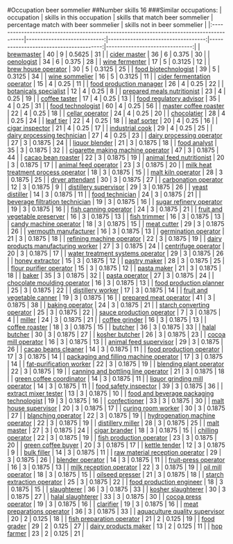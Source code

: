 #Occupation beer sommelier
##Number skills 16
###Similar occupations:
| occupation                                                                              |   skills in this occupation |   skills that match beer sommelier |   percentage match with beer sommelier |   skills not in beer sommelier |
|:----------------------------------------------------------------------------------------|----------------------------:|-----------------------------------:|---------------------------------------:|-------------------------------:|
| [brewmaster](brewmaster.md)                                                             |                          40 |                                  9 |                                 0.5625 |                             31 |
| [cider master](cider_master.md)                                                         |                          36 |                                  6 |                                 0.375  |                             30 |
| [oenologist](oenologist.md)                                                             |                          34 |                                  6 |                                 0.375  |                             28 |
| [wine fermenter](wine_fermenter.md)                                                     |                          17 |                                  5 |                                 0.3125 |                             12 |
| [brew house operator](brew_house_operator.md)                                           |                          30 |                                  5 |                                 0.3125 |                             25 |
| [food biotechnologist](food_biotechnologist.md)                                         |                          39 |                                  5 |                                 0.3125 |                             34 |
| [wine sommelier](wine_sommelier.md)                                                     |                          16 |                                  5 |                                 0.3125 |                             11 |
| [cider fermentation operator](cider_fermentation_operator.md)                           |                          15 |                                  4 |                                 0.25   |                             11 |
| [food production manager](food_production_manager.md)                                   |                          26 |                                  4 |                                 0.25   |                             22 |
| [botanicals specialist](botanicals_specialist.md)                                       |                          12 |                                  4 |                                 0.25   |                              8 |
| [prepared meals nutritionist](prepared_meals_nutritionist.md)                           |                          23 |                                  4 |                                 0.25   |                             19 |
| [coffee taster](coffee_taster.md)                                                       |                          17 |                                  4 |                                 0.25   |                             13 |
| [food regulatory advisor](food_regulatory_advisor.md)                                   |                          35 |                                  4 |                                 0.25   |                             31 |
| [food technologist](food_technologist.md)                                               |                          60 |                                  4 |                                 0.25   |                             56 |
| [master coffee roaster](master_coffee_roaster.md)                                       |                          22 |                                  4 |                                 0.25   |                             18 |
| [cellar operator](cellar_operator.md)                                                   |                          24 |                                  4 |                                 0.25   |                             20 |
| [chocolatier](chocolatier.md)                                                           |                          28 |                                  4 |                                 0.25   |                             24 |
| [leaf tier](leaf_tier.md)                                                               |                          22 |                                  4 |                                 0.25   |                             18 |
| [leaf sorter](leaf_sorter.md)                                                           |                          20 |                                  4 |                                 0.25   |                             16 |
| [cigar inspector](cigar_inspector.md)                                                   |                          21 |                                  4 |                                 0.25   |                             17 |
| [industrial cook](industrial_cook.md)                                                   |                          29 |                                  4 |                                 0.25   |                             25 |
| [dairy processing technician](dairy_processing_technician.md)                           |                          27 |                                  4 |                                 0.25   |                             23 |
| [dairy processing operator](dairy_processing_operator.md)                               |                          27 |                                  3 |                                 0.1875 |                             24 |
| [liquor blender](liquor_blender.md)                                                     |                          21 |                                  3 |                                 0.1875 |                             18 |
| [food analyst](food_analyst.md)                                                         |                          35 |                                  3 |                                 0.1875 |                             32 |
| [cigarette making machine operator](cigarette_making_machine_operator.md)               |                          47 |                                  3 |                                 0.1875 |                             44 |
| [cacao bean roaster](cacao_bean_roaster.md)                                             |                          22 |                                  3 |                                 0.1875 |                             19 |
| [animal feed nutritionist](animal_feed_nutritionist.md)                                 |                          20 |                                  3 |                                 0.1875 |                             17 |
| [animal feed operator](animal_feed_operator.md)                                         |                          23 |                                  3 |                                 0.1875 |                             20 |
| [milk heat treatment process operator](milk_heat_treatment_process_operator.md)         |                          18 |                                  3 |                                 0.1875 |                             15 |
| [malt kiln operator](malt_kiln_operator.md)                                             |                          28 |                                  3 |                                 0.1875 |                             25 |
| [dryer attendant](dryer_attendant.md)                                                   |                          30 |                                  3 |                                 0.1875 |                             27 |
| [carbonation operator](carbonation_operator.md)                                         |                          12 |                                  3 |                                 0.1875 |                              9 |
| [distillery supervisor](distillery_supervisor.md)                                       |                          29 |                                  3 |                                 0.1875 |                             26 |
| [yeast distiller](yeast_distiller.md)                                                   |                          14 |                                  3 |                                 0.1875 |                             11 |
| [food technician](food_technician.md)                                                   |                          24 |                                  3 |                                 0.1875 |                             21 |
| [beverage filtration technician](beverage_filtration_technician.md)                     |                          19 |                                  3 |                                 0.1875 |                             16 |
| [sugar refinery operator](sugar_refinery_operator.md)                                   |                          19 |                                  3 |                                 0.1875 |                             16 |
| [fish canning operator](fish_canning_operator.md)                                       |                          24 |                                  3 |                                 0.1875 |                             21 |
| [fruit and vegetable preserver](fruit_and_vegetable_preserver.md)                       |                          16 |                                  3 |                                 0.1875 |                             13 |
| [fish trimmer](fish_trimmer.md)                                                         |                          16 |                                  3 |                                 0.1875 |                             13 |
| [candy machine operator](candy_machine_operator.md)                                     |                          18 |                                  3 |                                 0.1875 |                             15 |
| [meat cutter](meat_cutter.md)                                                           |                          29 |                                  3 |                                 0.1875 |                             26 |
| [vermouth manufacturer](vermouth_manufacturer.md)                                       |                          16 |                                  3 |                                 0.1875 |                             13 |
| [germination operator](germination_operator.md)                                         |                          21 |                                  3 |                                 0.1875 |                             18 |
| [refining machine operator](refining_machine_operator.md)                               |                          22 |                                  3 |                                 0.1875 |                             19 |
| [dairy products manufacturing worker](dairy_products_manufacturing_worker.md)           |                          27 |                                  3 |                                 0.1875 |                             24 |
| [centrifuge operator](centrifuge_operator.md)                                           |                          20 |                                  3 |                                 0.1875 |                             17 |
| [water treatment systems operator](water_treatment_systems_operator.md)                 |                          29 |                                  3 |                                 0.1875 |                             26 |
| [honey extractor](honey_extractor.md)                                                   |                          15 |                                  3 |                                 0.1875 |                             12 |
| [pastry maker](pastry_maker.md)                                                         |                          28 |                                  3 |                                 0.1875 |                             25 |
| [flour purifier operator](flour_purifier_operator.md)                                   |                          15 |                                  3 |                                 0.1875 |                             12 |
| [pasta maker](pasta_maker.md)                                                           |                          21 |                                  3 |                                 0.1875 |                             18 |
| [baker](baker.md)                                                                       |                          35 |                                  3 |                                 0.1875 |                             32 |
| [pasta operator](pasta_operator.md)                                                     |                          27 |                                  3 |                                 0.1875 |                             24 |
| [chocolate moulding operator](chocolate_moulding_operator.md)                           |                          16 |                                  3 |                                 0.1875 |                             13 |
| [food production planner](food_production_planner.md)                                   |                          25 |                                  3 |                                 0.1875 |                             22 |
| [distillery worker](distillery_worker.md)                                               |                          17 |                                  3 |                                 0.1875 |                             14 |
| [fruit and vegetable canner](fruit_and_vegetable_canner.md)                             |                          19 |                                  3 |                                 0.1875 |                             16 |
| [prepared meat operator](prepared_meat_operator.md)                                     |                          41 |                                  3 |                                 0.1875 |                             38 |
| [baking operator](baking_operator.md)                                                   |                          24 |                                  3 |                                 0.1875 |                             21 |
| [starch converting operator](starch_converting_operator.md)                             |                          25 |                                  3 |                                 0.1875 |                             22 |
| [sauce production operator](sauce_production_operator.md)                               |                           7 |                                  3 |                                 0.1875 |                              4 |
| [miller](miller.md)                                                                     |                          24 |                                  3 |                                 0.1875 |                             21 |
| [coffee grinder](coffee_grinder.md)                                                     |                          16 |                                  3 |                                 0.1875 |                             13 |
| [coffee roaster](coffee_roaster.md)                                                     |                          18 |                                  3 |                                 0.1875 |                             15 |
| [butcher](butcher.md)                                                                   |                          36 |                                  3 |                                 0.1875 |                             33 |
| [halal butcher](halal_butcher.md)                                                       |                          30 |                                  3 |                                 0.1875 |                             27 |
| [kosher butcher](kosher_butcher.md)                                                     |                          26 |                                  3 |                                 0.1875 |                             23 |
| [cocoa mill operator](cocoa_mill_operator.md)                                           |                          16 |                                  3 |                                 0.1875 |                             13 |
| [animal feed supervisor](animal_feed_supervisor.md)                                     |                          29 |                                  3 |                                 0.1875 |                             26 |
| [cacao beans cleaner](cacao_beans_cleaner.md)                                           |                          14 |                                  3 |                                 0.1875 |                             11 |
| [food production operator](food_production_operator.md)                                 |                          17 |                                  3 |                                 0.1875 |                             14 |
| [packaging and filling machine operator](packaging_and_filling_machine_operator.md)     |                          17 |                                  3 |                                 0.1875 |                             14 |
| [fat-purification worker](fat-purification_worker.md)                                   |                          22 |                                  3 |                                 0.1875 |                             19 |
| [blending plant operator](blending_plant_operator.md)                                   |                          22 |                                  3 |                                 0.1875 |                             19 |
| [canning and bottling line operator](canning_and_bottling_line_operator.md)             |                          21 |                                  3 |                                 0.1875 |                             18 |
| [green coffee coordinator](green coffee coordinator.md)                                 |                          14 |                                  3 |                                 0.1875 |                             11 |
| [liquor grinding mill operator](liquor_grinding_mill_operator.md)                       |                          14 |                                  3 |                                 0.1875 |                             11 |
| [food safety inspector](food_safety_inspector.md)                                       |                          39 |                                  3 |                                 0.1875 |                             36 |
| [extract mixer tester](extract_mixer_tester.md)                                         |                          13 |                                  3 |                                 0.1875 |                             10 |
| [food and beverage packaging technologist](food_and_beverage_packaging_technologist.md) |                          19 |                                  3 |                                 0.1875 |                             16 |
| [confectioner](confectioner.md)                                                         |                          33 |                                  3 |                                 0.1875 |                             30 |
| [malt house supervisor](malt_house_supervisor.md)                                       |                          20 |                                  3 |                                 0.1875 |                             17 |
| [curing room worker](curing_room_worker.md)                                             |                          30 |                                  3 |                                 0.1875 |                             27 |
| [blanching operator](blanching_operator.md)                                             |                          22 |                                  3 |                                 0.1875 |                             19 |
| [hydrogenation machine operator](hydrogenation_machine_operator.md)                     |                          22 |                                  3 |                                 0.1875 |                             19 |
| [distillery miller](distillery_miller.md)                                               |                          28 |                                  3 |                                 0.1875 |                             25 |
| [malt master](malt_master.md)                                                           |                          27 |                                  3 |                                 0.1875 |                             24 |
| [cigar brander](cigar_brander.md)                                                       |                          18 |                                  3 |                                 0.1875 |                             15 |
| [chilling operator](chilling_operator.md)                                               |                          22 |                                  3 |                                 0.1875 |                             19 |
| [fish production operator](fish_production_operator.md)                                 |                          23 |                                  3 |                                 0.1875 |                             20 |
| [green coffee buyer](green_coffee_buyer.md)                                             |                          20 |                                  3 |                                 0.1875 |                             17 |
| [kettle tender](kettle_tender.md)                                                       |                          12 |                                  3 |                                 0.1875 |                              9 |
| [bulk filler](bulk_filler.md)                                                           |                          14 |                                  3 |                                 0.1875 |                             11 |
| [raw material reception operator](raw_material_reception_operator.md)                   |                          29 |                                  3 |                                 0.1875 |                             26 |
| [blender operator](blender_operator.md)                                                 |                          14 |                                  3 |                                 0.1875 |                             11 |
| [fruit-press operator](fruit-press_operator.md)                                         |                          16 |                                  3 |                                 0.1875 |                             13 |
| [milk reception operator](milk_reception_operator.md)                                   |                          22 |                                  3 |                                 0.1875 |                             19 |
| [oil mill operator](oil_mill_operator.md)                                               |                          18 |                                  3 |                                 0.1875 |                             15 |
| [oilseed presser](oilseed_presser.md)                                                   |                          21 |                                  3 |                                 0.1875 |                             18 |
| [starch extraction operator](starch_extraction_operator.md)                             |                          25 |                                  3 |                                 0.1875 |                             22 |
| [food production engineer](food_production_engineer.md)                                 |                          18 |                                  3 |                                 0.1875 |                             15 |
| [slaughterer](slaughterer.md)                                                           |                          36 |                                  3 |                                 0.1875 |                             33 |
| [kosher slaughterer](kosher_slaughterer.md)                                             |                          30 |                                  3 |                                 0.1875 |                             27 |
| [halal slaughterer](halal_slaughterer.md)                                               |                          33 |                                  3 |                                 0.1875 |                             30 |
| [cocoa press operator](cocoa_press_operator.md)                                         |                          19 |                                  3 |                                 0.1875 |                             16 |
| [clarifier](clarifier.md)                                                               |                          19 |                                  3 |                                 0.1875 |                             16 |
| [meat preparations operator](meat_preparations_operator.md)                             |                          36 |                                  3 |                                 0.1875 |                             33 |
| [aquaculture quality supervisor](aquaculture_quality_supervisor.md)                     |                          20 |                                  2 |                                 0.125  |                             18 |
| [fish preparation operator](fish_preparation_operator.md)                               |                          21 |                                  2 |                                 0.125  |                             19 |
| [food grader](food_grader.md)                                                           |                          29 |                                  2 |                                 0.125  |                             27 |
| [dairy products maker](dairy_products_maker.md)                                         |                          13 |                                  2 |                                 0.125  |                             11 |
| [hop farmer](hop_farmer.md)                                                             |                          23 |                                  2 |                                 0.125  |                             21 |

